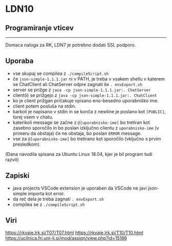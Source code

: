 # LDN10
## Programiranje vticev
---
Domaca naloga za RK, LDN7 je potrebno dodati SSL podporo.

## Uporaba
 - vse skupaj se compilea z `./compileScript.sh`
 - če `json-simple-1.1.1.jar` ni v PATH, je treba v vsakem shellu v katerem se ChatClient ali ChatServer odpre zagnati še `. envExport.sh`  
 - server se prižge z `java -cp json-simple-1.1.1.jar:. ChatServer`
 - client(i) se prižgejo z `java -cp json-simple-1.1.1.jar:. ChatClient`
 - ko je client prižgan pričakuje vpisano eno-besedno uporabniško ime.
 - client potem posluša na stdin. 
 - karkoli je napisano v stdin in se konča z newline je poslano kot `[PUBLIC]`, torej vsem v chatu.
 - katerikoli message se začne z `@[uporabnisko-ime]` bo tretiran kot zasebno sporočilo in bo poslan izključno clientu z `uporabnisko-ime` (v primeru da obstaja) če ne obstaja, bo poslan `ERROR` message.
 - vse za `@[uporabnisko-ime]` bo tretirano kot sporočilo (vključno s prvim presledkom).

(Dana navodila spisana za Ubuntu Linux 18.04, kjer je bil program tudi razvit)
## Zapiski
 - java projects VSCode extension je uporaben da VSCode ne javi json-simple importa kot error.  
 - da reč dela je treba zagnati `. envExport.sh`
 - compilea se z `./compileScript.sh`

## Viri
https://rkvaje.lrk.si/T07/T07.html
https://rkvaje.lrk.si/T10/T10.html
https://ucilnica.fri.uni-lj.si/mod/assign/view.php?id=15186
